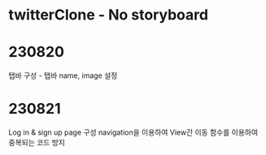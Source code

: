 # twitterClone - No storyboard

# 230820

탭바 구성 - 탭바 name, image 설정

# 230821

Log in & sign up page 구성
navigation을 이용하여 View간 이동
함수를 이용하여 중복되는 코드 방지